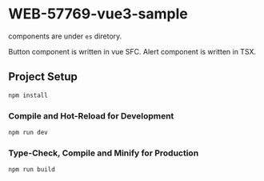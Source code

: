 # WEB-57769-vue3-sample
components are under `es` diretory.

Button component is written in vue SFC.
Alert component is written in TSX.

## Project Setup

```sh
npm install
```

### Compile and Hot-Reload for Development

```sh
npm run dev
```

### Type-Check, Compile and Minify for Production

```sh
npm run build
```
